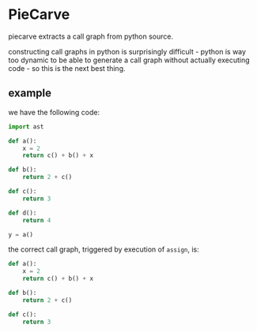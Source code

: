 # PieCarve
piecarve extracts a call graph from python source. 

constructing call graphs in python is surprisingly difficult - python is way too dynamic to be able to generate a call graph without actually executing code - so this is the next best thing.

## example
we have the following code:
```python
import ast

def a():
    x = 2
    return c() + b() + x

def b():
    return 2 + c()

def c():
    return 3

def d():
    return 4

y = a()
```
the correct call graph, triggered by execution of `assign`, is:
```python
def a():
    x = 2
    return c() + b() + x

def b():
    return 2 + c()

def c():
    return 3
```